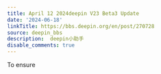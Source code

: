 ```yaml
---
title: April 12 2024deepin V23 Beta3 Update
date: '2024-06-18'
linkTitle: https://bbs.deepin.org/en/post/270728
source: deepin_bbs
description:  deepin小助手 
disable_comments: true
---
```

To ensure 
